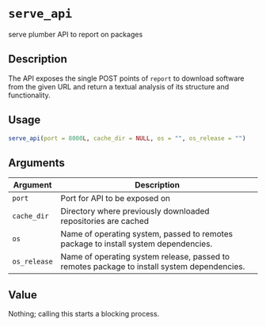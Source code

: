 # `serve_api`

serve plumber API to report on packages


## Description

The API exposes the single POST points of `report` to download software from
 the given URL and return a textual analysis of its structure and
 functionality.


## Usage

```r
serve_api(port = 8000L, cache_dir = NULL, os = "", os_release = "")
```


## Arguments

Argument      |Description
------------- |----------------
`port`     |     Port for API to be exposed on
`cache_dir`     |     Directory where previously downloaded repositories are cached
`os`     |     Name of operating system, passed to remotes package to install system dependencies.
`os_release`     |     Name of operating system release, passed to remotes  package to install system dependencies.


## Value

Nothing; calling this starts a blocking process.


